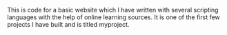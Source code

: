 This is code for a basic website which I have written with several scripting languages with the help of online learning sources. It is one of the first few projects I have built and is titled myproject.
